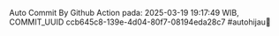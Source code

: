 Auto Commit By Github Action pada: 2025-03-19 19:17:49 WIB, COMMIT_UUID ccb645c8-139e-4d04-80f7-08194eda28c7 #autohijau🗿
